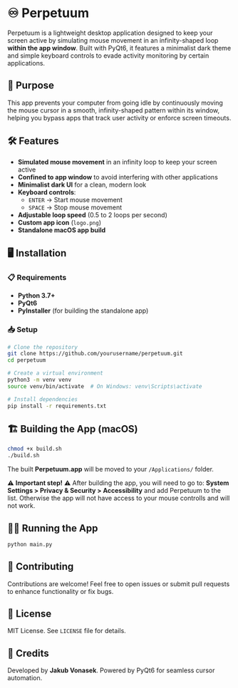 # ♾️ Perpetuum

Perpetuum is a lightweight desktop application designed to keep your screen active by simulating mouse movement in an infinity-shaped loop **within the app window**. Built with PyQt6, it features a minimalist dark theme and simple keyboard controls to evade activity monitoring by certain applications.

## 🚀 Purpose
This app prevents your computer from going idle by continuously moving the mouse cursor in a smooth, infinity-shaped pattern within its window, helping you bypass apps that track user activity or enforce screen timeouts.

## 🛠️ Features
- **Simulated mouse movement** in an infinity loop to keep your screen active
- **Confined to app window** to avoid interfering with other applications
- **Minimalist dark UI** for a clean, modern look
- **Keyboard controls**:
  - `ENTER` → Start mouse movement
  - `SPACE` → Stop mouse movement
- **Adjustable loop speed** (0.5 to 2 loops per second)
- **Custom app icon** (`logo.png`)
- **Standalone macOS app build**

## 🖥️ Installation
### 📋 Requirements
- **Python 3.7+**
- **PyQt6**
- **PyInstaller** (for building the standalone app)

### 📥 Setup
```bash
# Clone the repository
git clone https://github.com/yourusername/perpetuum.git
cd perpetuum

# Create a virtual environment
python3 -m venv venv
source venv/bin/activate  # On Windows: venv\Scripts\activate

# Install dependencies
pip install -r requirements.txt
```

## 🏗️ Building the App (macOS)
```bash
chmod +x build.sh
./build.sh
```
The built **Perpetuum.app** will be moved to your `/Applications/` folder.

⚠️ **Important step!** ⚠️
After building the app, you will need to go to:
**System Settings > Privacy & Security > Accessibility** and add Perpetuum to the list.
Otherwise the app will not have access to your mouse controlls and will not work.

## 🏃‍♂️ Running the App
```bash
python main.py
```

## 🤝 Contributing
Contributions are welcome! Feel free to open issues or submit pull requests to enhance functionality or fix bugs.

## 📜 License
MIT License. See `LICENSE` file for details.

## 🌟 Credits
Developed by **Jakub Vonasek**. Powered by PyQt6 for seamless cursor automation.
